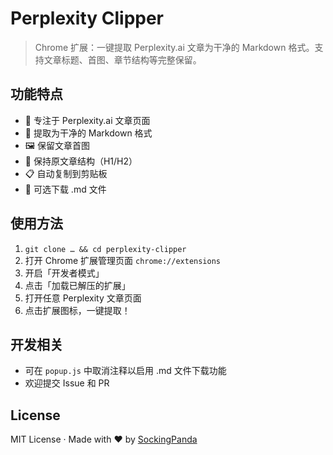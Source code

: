 # Perplexity Clipper

> Chrome 扩展：一键提取 Perplexity.ai 文章为干净的 Markdown 格式。支持文章标题、首图、章节结构等完整保留。

## 功能特点

- 🎯 专注于 Perplexity.ai 文章页面
- 📝 提取为干净的 Markdown 格式
- 🖼 保留文章首图
- 📑 保持原文章结构（H1/H2）
- 📋 自动复制到剪贴板
- 💾 可选下载 .md 文件

## 使用方法

1. `git clone … && cd perplexity-clipper`
2. 打开 Chrome 扩展管理页面 `chrome://extensions`
3. 开启「开发者模式」
4. 点击「加载已解压的扩展」
5. 打开任意 Perplexity 文章页面
6. 点击扩展图标，一键提取！

## 开发相关

- 可在 `popup.js` 中取消注释以启用 .md 文件下载功能
- 欢迎提交 Issue 和 PR

## License

MIT License · Made with ❤️ by [SockingPanda](https://github.com/SockingPanda)
